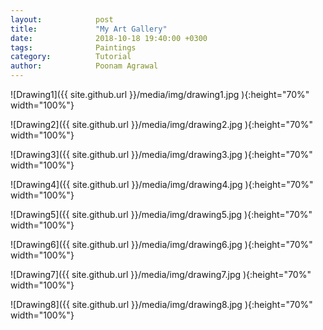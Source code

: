 ```yaml
---
layout:            post
title:             "My Art Gallery"
date:              2018-10-18 19:40:00 +0300
tags:              Paintings
category:          Tutorial
author:            Poonam Agrawal
---
```

![Drawing1]({{ site.github.url }}/media/img/drawing1.jpg ){:height="70%" width="100%"}

![Drawing2]({{ site.github.url }}/media/img/drawing2.jpg ){:height="70%" width="100%"}

![Drawing3]({{ site.github.url }}/media/img/drawing3.jpg ){:height="70%" width="100%"}

![Drawing4]({{ site.github.url }}/media/img/drawing4.jpg ){:height="70%" width="100%"}

![Drawing5]({{ site.github.url }}/media/img/drawing5.jpg ){:height="70%" width="100%"}

![Drawing6]({{ site.github.url }}/media/img/drawing6.jpg ){:height="70%" width="100%"}

![Drawing7]({{ site.github.url }}/media/img/drawing7.jpg ){:height="70%" width="100%"}

![Drawing8]({{ site.github.url }}/media/img/drawing8.jpg ){:height="70%" width="100%"}






